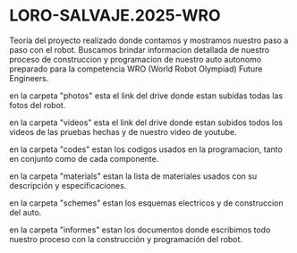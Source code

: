 # LORO-SALVAJE.2025-WRO
Teoría del proyecto realizado donde contamos y mostramos nuestro paso a paso con el robot.
Buscamos brindar informacion detallada de nuestro proceso de construccion y programacion de nuestro auto autonomo preparado para la competencia WRO (World Robot Olympiad) Future Engineers. 
 
en la carpeta "photos" esta el link del drive donde estan subidas todas las fotos del robot.

en la carpeta "videos" esta el link del drive donde estan subidos todos los videos de las pruebas hechas y de nuestro video de youtube.

en la carpeta "codes" estan los codigos usados en la programacion, tanto en conjunto como de cada componente.

en la carpeta "materials" estan la lista de materiales usados con su descripción y especificaciones.

en la carpeta "schemes" estan los esquemas electricos y de construccion del auto.

en la carpeta "informes" estan los documentos donde escribimos todo nuestro proceso con la construcción y programación del robot.
